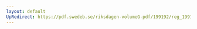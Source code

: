 ```yaml
---
layout: default
UpRedirect: https://pdf.swedeb.se/riksdagen-volumeG-pdf/199192/reg_199192/reg_199192_0100.pdf
---
```

